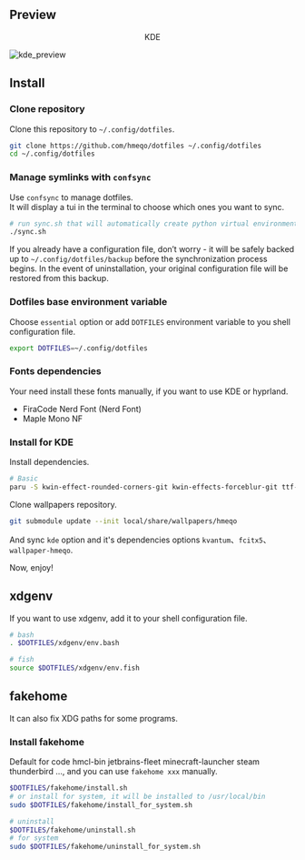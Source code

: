 ## Preview

<div style="text-align:center">
KDE
</div>

![kde_preview](https://github.com/user-attachments/assets/4047bdae-dc57-426d-93d6-8774c10fc743)

## Install

### Clone repository

Clone this repository to `~/.config/dotfiles`.

```bash
git clone https://github.com/hmeqo/dotfiles ~/.config/dotfiles
cd ~/.config/dotfiles
```

### Manage symlinks with `confsync`

Use `confsync` to manage dotfiles.  
It will display a tui in the terminal to choose which ones you want to sync.

```bash
# run sync.sh that will automatically create python virtual environment and start `confsync tui`
./sync.sh
```

If you already have a configuration file, don’t worry - it will be safely backed up to `~/.config/dotfiles/backup` before the synchronization process begins.
In the event of uninstallation, your original configuration file will be restored from this backup.

### Dotfiles base environment variable

Choose `essential` option or add `DOTFILES` environment variable to you shell configuration file.

```bash
export DOTFILES=~/.config/dotfiles
```

### Fonts dependencies

Your need install these fonts manually, if you want to use KDE or hyprland.

- FiraCode Nerd Font (Nerd Font)
- Maple Mono NF

### Install for KDE

Install dependencies.

```bash
# Basic
paru -S kwin-effect-rounded-corners-git kwin-effects-forceblur-git ttf-maple
```

Clone wallpapers repository.

```bash
git submodule update --init local/share/wallpapers/hmeqo
```

And sync `kde` option and it's dependencies options `kvantum`、`fcitx5`、`wallpaper-hmeqo`.

Now, enjoy!

## xdgenv

If you want to use xdgenv, add it to your shell configuration file.

```bash
# bash
. $DOTFILES/xdgenv/env.bash

# fish
source $DOTFILES/xdgenv/env.fish
```

## fakehome

It can also fix XDG paths for some programs.

### Install fakehome

Default for code hmcl-bin jetbrains-fleet minecraft-launcher steam thunderbird ..., and you can use `fakehome xxx` manually.

```bash
$DOTFILES/fakehome/install.sh
# or install for system, it will be installed to /usr/local/bin
sudo $DOTFILES/fakehome/install_for_system.sh

# uninstall
$DOTFILES/fakehome/uninstall.sh
# for system
sudo $DOTFILES/fakehome/uninstall_for_system.sh
```
